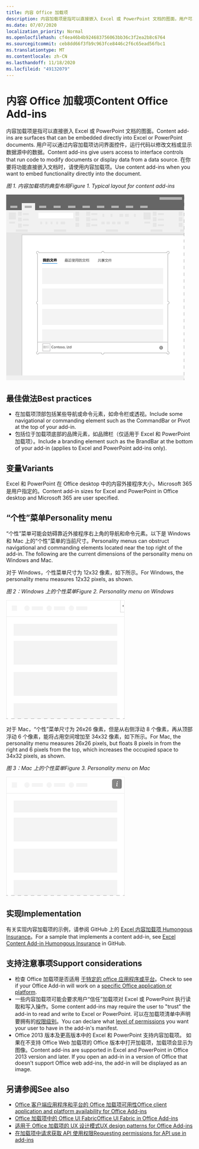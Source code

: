 ```yaml
---
title: 内容 Office 加载项
description: 内容加载项是指可以直接嵌入 Excel 或 PowerPoint 文档的图面，用户可以通过它访问界面控件，运行代码以修改文档或显示数据源中的数据。
ms.date: 07/07/2020
localization_priority: Normal
ms.openlocfilehash: cf4ea46b4b924683756063bb36c3f2ea2b8c6764
ms.sourcegitcommit: ceb8dd66f3fb9c963fce8446c2f6c65ead56fbc1
ms.translationtype: MT
ms.contentlocale: zh-CN
ms.lasthandoff: 11/18/2020
ms.locfileid: "49132079"
---
```

# <a name="content-office-add-ins"></a><span data-ttu-id="71837-103">内容 Office 加载项</span><span class="sxs-lookup"><span data-stu-id="71837-103">Content Office Add-ins</span></span>

<span data-ttu-id="71837-104">内容加载项是指可以直接嵌入 Excel 或 PowerPoint 文档的图面。</span><span class="sxs-lookup"><span data-stu-id="71837-104">Content add-ins are surfaces that can be embedded directly into Excel or PowerPoint documents.</span></span> <span data-ttu-id="71837-105">用户可以通过内容加载项访问界面控件，运行代码以修改文档或显示数据源中的数据。</span><span class="sxs-lookup"><span data-stu-id="71837-105">Content add-ins give users access to interface controls that run code to modify documents or display data from a data source.</span></span> <span data-ttu-id="71837-106">在你要将功能直接嵌入文档时，请使用内容加载项。</span><span class="sxs-lookup"><span data-stu-id="71837-106">Use content add-ins when you want to embed functionality directly into the document.</span></span>  

<span data-ttu-id="71837-107">*图 1. 内容加载项的典型布局*</span><span class="sxs-lookup"><span data-stu-id="71837-107">*Figure 1. Typical layout for content add-ins*</span></span>

![Office 应用程序中的内容外接程序的典型布局](../images/overview-with-app-content.png)

## <a name="best-practices"></a><span data-ttu-id="71837-109">最佳做法</span><span class="sxs-lookup"><span data-stu-id="71837-109">Best practices</span></span>

- <span data-ttu-id="71837-110">在加载项顶部包括某些导航或命令元素，如命令栏或透视。</span><span class="sxs-lookup"><span data-stu-id="71837-110">Include some navigational or commanding element such as the CommandBar or Pivot at the top of your add-in.</span></span>
- <span data-ttu-id="71837-111">包括位于加载项底部的品牌元素，如品牌栏（仅适用于 Excel 和 PowerPoint 加载项）。</span><span class="sxs-lookup"><span data-stu-id="71837-111">Include a branding element such as the BrandBar at the bottom of your add-in (applies to Excel and PowerPoint add-ins only).</span></span>

## <a name="variants"></a><span data-ttu-id="71837-112">变量</span><span class="sxs-lookup"><span data-stu-id="71837-112">Variants</span></span>

<span data-ttu-id="71837-113">Excel 和 PowerPoint 在 Office desktop 中的内容外接程序大小，Microsoft 365 是用户指定的。</span><span class="sxs-lookup"><span data-stu-id="71837-113">Content add-in sizes for Excel and PowerPoint in Office desktop and Microsoft 365 are user specified.</span></span>

## <a name="personality-menu"></a><span data-ttu-id="71837-114">“个性”菜单</span><span class="sxs-lookup"><span data-stu-id="71837-114">Personality menu</span></span>

<span data-ttu-id="71837-p102">“个性”菜单可能会妨碍靠近外接程序右上角的导航和命令元素。以下是 Windows 和 Mac 上的“个性”菜单的当前尺寸。</span><span class="sxs-lookup"><span data-stu-id="71837-p102">Personality menus can obstruct navigational and commanding elements located near the top right of the add-in. The following are the current dimensions of the personality menu on Windows and Mac.</span></span>

<span data-ttu-id="71837-117">对于 Windows，个性菜单尺寸为 12x32 像素，如下所示。</span><span class="sxs-lookup"><span data-stu-id="71837-117">For Windows, the personality menu measures 12x32 pixels, as shown.</span></span>

<span data-ttu-id="71837-118">*图 2：Windows 上的个性菜单*</span><span class="sxs-lookup"><span data-stu-id="71837-118">*Figure 2. Personality menu on Windows*</span></span>

![Windows 桌面上的 12x32-像素特征菜单](../images/personality-menu-win.png)

<span data-ttu-id="71837-120">对于 Mac，“个性”菜单尺寸为 26x26 像素，但是从右侧浮动 8 个像素，再从顶部浮动 6 个像素，能将占用空间增加至 34x32 像素，如下所示。</span><span class="sxs-lookup"><span data-stu-id="71837-120">For Mac, the personality menu measures 26x26 pixels, but floats 8 pixels in from the right and 6 pixels from the top, which increases the occupied space to 34x32 pixels, as shown.</span></span>

<span data-ttu-id="71837-121">*图 3：Mac 上的个性菜单*</span><span class="sxs-lookup"><span data-stu-id="71837-121">*Figure 3. Personality menu on Mac*</span></span>

![Mac 桌面上的34x32 的 "像素个性" 菜单](../images/personality-menu-mac.png)

## <a name="implementation"></a><span data-ttu-id="71837-123">实现</span><span class="sxs-lookup"><span data-stu-id="71837-123">Implementation</span></span>

<span data-ttu-id="71837-124">有关实现内容加载项的示例，请参阅 GitHub 上的 [Excel 内容加载项 Humongous Insurance](https://github.com/OfficeDev/Excel-Content-Add-in-Humongous-Insurance)。</span><span class="sxs-lookup"><span data-stu-id="71837-124">For a sample that implements a content add-in, see [Excel Content Add-in Humongous Insurance](https://github.com/OfficeDev/Excel-Content-Add-in-Humongous-Insurance) in GitHub.</span></span>

## <a name="support-considerations"></a><span data-ttu-id="71837-125">支持注意事项</span><span class="sxs-lookup"><span data-stu-id="71837-125">Support considerations</span></span>

- <span data-ttu-id="71837-126">检查 Office 加载项是否适用 [于特定的 office 应用程序或平台](../overview/office-add-in-availability.md)。</span><span class="sxs-lookup"><span data-stu-id="71837-126">Check to see if your Office Add-in will work on a [specific Office application or platform](../overview/office-add-in-availability.md).</span></span>
- <span data-ttu-id="71837-127">一些内容加载项可能会要求用户“信任”加载项对 Excel 或 PowerPoint 执行读取和写入操作。</span><span class="sxs-lookup"><span data-stu-id="71837-127">Some content add-ins may require the user to "trust" the add-in to read and write to Excel or PowerPoint.</span></span> <span data-ttu-id="71837-128">可以在加载项清单中声明要拥有的[权限级别](../develop/requesting-permissions-for-api-use-in-content-and-task-pane-add-ins.md)。</span><span class="sxs-lookup"><span data-stu-id="71837-128">You can declare what [level of permissions](../develop/requesting-permissions-for-api-use-in-content-and-task-pane-add-ins.md) you want your user to have in the add-in's manifest.</span></span>  
- <span data-ttu-id="71837-p104">Office 2013 版本及更高版本中的 Excel 和 PowerPoint 支持内容加载项。 如果在不支持 Office Web 加载项的 Office 版本中打开加载项，加载项会显示为图像。</span><span class="sxs-lookup"><span data-stu-id="71837-p104">Content add-ins are supported in Excel and PowerPoint in Office 2013 version and later. If you open an add-in in a version of Office that doesn't support Office web add-ins, the add-in will be displayed as an image.</span></span>

## <a name="see-also"></a><span data-ttu-id="71837-131">另请参阅</span><span class="sxs-lookup"><span data-stu-id="71837-131">See also</span></span>

- [<span data-ttu-id="71837-132">Office 客户端应用程序和平台的 Office 加载项可用性</span><span class="sxs-lookup"><span data-stu-id="71837-132">Office client application and platform availability for Office Add-ins</span></span>](../overview/office-add-in-availability.md)
- [<span data-ttu-id="71837-133">Office 加载项中的 Office UI Fabric</span><span class="sxs-lookup"><span data-stu-id="71837-133">Office UI Fabric in Office Add-ins</span></span>](../design/office-ui-fabric.md)
- [<span data-ttu-id="71837-134">适用于 Office 加载项的 UX 设计模式</span><span class="sxs-lookup"><span data-stu-id="71837-134">UX design patterns for Office Add-ins</span></span>](../design/ux-design-pattern-templates.md)
- [<span data-ttu-id="71837-135">在加载项中请求获取 API 使用权限</span><span class="sxs-lookup"><span data-stu-id="71837-135">Requesting permissions for API use in add-ins</span></span>](../develop/requesting-permissions-for-api-use-in-content-and-task-pane-add-ins.md)
